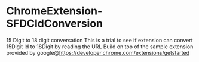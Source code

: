 # ChromeExtension-SFDCIdConversion
15 Digit to 18 digit conversation
This is a trial to see if extension can convert 15Digit Id to 18Digit by reading the URL
Build on top of the sample extension provided by google@https://developer.chrome.com/extensions/getstarted
